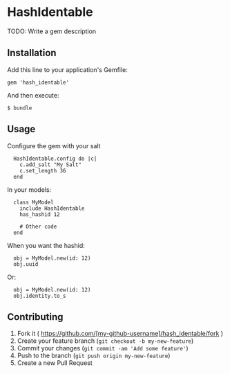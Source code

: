 # HashIdentable

TODO: Write a gem description

## Installation

Add this line to your application's Gemfile:

    gem 'hash_identable'

And then execute:

    $ bundle

## Usage
Configure the gem with your salt

```
  HashIdentable.config do |c|
    c.add_salt "My Salt"
    c.set_length 36
  end
```

In your models:
```
  class MyModel
    include HashIdentable
    has_hashid 12

    # Other code
  end

```

When you want the hashid:
```
  obj = MyModel.new(id: 12)
  obj.uuid
```
Or:

```
  obj = MyModel.new(id: 12)
  obj.identity.to_s
```

## Contributing

1. Fork it ( https://github.com/[my-github-username]/hash_identable/fork )
2. Create your feature branch (`git checkout -b my-new-feature`)
3. Commit your changes (`git commit -am 'Add some feature'`)
4. Push to the branch (`git push origin my-new-feature`)
5. Create a new Pull Request
